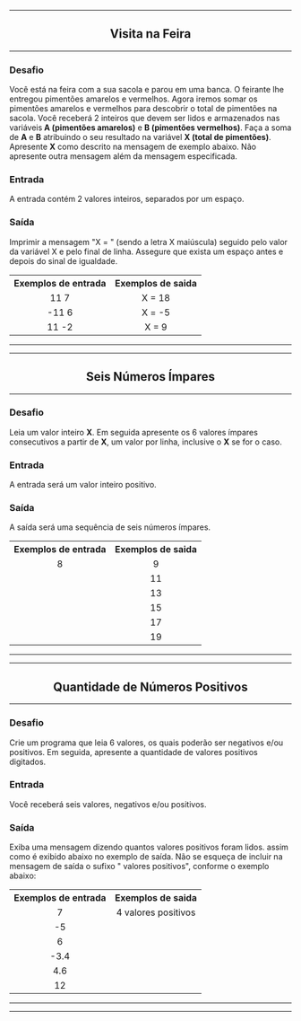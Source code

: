 <!-- VISITA NA FEIRA -->
<section>
<hr>
    <h2 align='center'>Visita na Feira</h2>
    <hr/>
    <h3>Desafio</h3>
    <p>
        Você está na feira com a sua sacola e parou em uma banca. O feirante lhe entregou pimentões amarelos e vermelhos. Agora iremos somar os pimentões amarelos e vermelhos para descobrir o total de pimentões na sacola.  Você receberá 2 inteiros que devem ser lidos e armazenados nas variáveis<strong> A (pimentões amarelos)</strong> e <strong>B (pimentões vermelhos)</strong>. Faça a soma de <strong>A</strong> e <strong>B</strong> atribuindo o seu resultado na variável <strong>X (total de pimentões)</strong>. Apresente <strong>X</strong> como descrito na mensagem de exemplo abaixo. Não apresente outra mensagem além da mensagem especificada.
    </p>
    <h3>Entrada</h3>
    <p>
        A entrada contém 2 valores inteiros, separados por um espaço.
    </p>
    <h3>Saída</h3>
    <p>
        Imprimir a mensagem "X = " (sendo a letra X maiúscula) seguido pelo valor da variável X e pelo final de linha. Assegure que exista um espaço antes e depois do sinal de igualdade.
    </p>
    <table align='center'>
        <th>Exemplos de entrada</th>
        <th>Exemplos de saida</th>
        <tr>
             <td align='center'>11 7</td>
             <td align='center'>X = 18</td>
        </tr>
        <tr>
             <td align='center'>-11 6</td>
             <td align='center'>X = -5</td>
        </tr>
        <tr>
             <td align='center'>11 -2</td>
             <td align='center'>X = 9</td>
        </tr>
    </table>
</section>
<hr/>
<hr/>

<!-- SEIS NUMEROS IMPARES -->
<section>
    <h2 style='text-align:center'>Seis Números Ímpares</h2>
    <hr/>
    <h3>Desafio</h3>
    <p>
      Leia um valor inteiro <strong>X</strong>. Em seguida apresente os 6 valores ímpares consecutivos a partir de <strong>X</strong>, um valor por linha, inclusive o <strong>X</strong> se for o caso.
    </p>
    <h3>Entrada</h3>
    <p>
        A entrada será um valor inteiro positivo.
    </p>
    <h3>Saída</h3>
    <p>
        A saída será uma sequência de seis números ímpares.
    </p>
    <table align='center'>
        <th>Exemplos de entrada</th>
        <th>Exemplos de saida</th>
        <tr>
             <td align='center'>8</td>
             <td align='center'>9</td>
        </tr>
        <tr>
             <td align='center'></td>
             <td align='center'>11</td>
        </tr>
        <tr>
             <td align='center'></td>
             <td align='center'>13</td>
        </tr>
        <tr>
             <td align='center'></td>
             <td align='center'>15</td>
        </tr>
        <tr>
             <td align='center'></td>
             <td align='center'>17</td>
        </tr>
        <tr>
             <td align='center'></td>
             <td align='center'>19</td>
        </tr>
    </table>
</section>
<hr/>
<hr/>

<!-- QUANTIDADE DE NÚMEROS POSITIVOS -->
<section>
    <h2 style='text-align:center'>Quantidade de Números Positivos</h2>
    <hr/>
    <h3>Desafio</h3>
    <p>
      Crie um programa que leia 6 valores, os quais poderão ser negativos e/ou positivos. Em seguida, apresente a quantidade de valores positivos digitados.
    </p>
    <h3>Entrada</h3>
    <p>
        Você receberá seis valores, negativos e/ou positivos.
    </p>
    <h3>Saída</h3>
    <p>
        Exiba uma mensagem dizendo quantos valores positivos foram lidos. assim como é exibido abaixo no exemplo de saída. Não se esqueça de incluir na mensagem de saída o sufixo " valores positivos", conforme o exemplo abaixo:
    </p>
    <table align='center'>
        <th>Exemplos de entrada</th>
        <th>Exemplos de saida</th>
        <tr>
             <td align='center'>7</td>
             <td align='center'>4 valores positivos</td>
        </tr>
        <tr>
             <td align='center'>-5</td>
             <td align='center'></td>
        </tr>
        <tr>
             <td align='center'>6</td>
             <td align='center'></td>
        </tr>
        <tr>
             <td align='center'>-3.4</td>
             <td align='center'></td>
        </tr>
        <tr>
             <td align='center'>4.6</td>
             <td align='center'></td>
        </tr>
        <tr>
             <td align='center'>12</td>
             <td align='center'></td>
        </tr>
    </table>
</section>
<hr/>
<hr/>